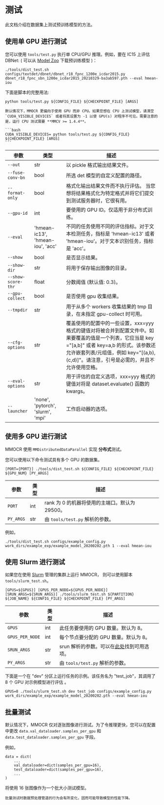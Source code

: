 # 测试

此文档介绍在数据集上测试预训练模型的方法。

## 使用单 GPU 进行测试

您可以使用 `tools/test.py` 执行单 CPU/GPU 推理。例如，要在 IC15 上评估 DBNet: ( 可以从 [Model Zoo](../../README_zh-CN.md#模型库) 下载预训练模型 )：

```shell
./tools/dist_test.sh configs/textdet/dbnet/dbnet_r18_fpnc_1200e_icdar2015.py dbnet_r18_fpnc_sbn_1200e_icdar2015_20210329-ba3ab597.pth --eval hmean-iou
```

下面是脚本的完整用法:

```shell
python tools/test.py ${CONFIG_FILE} ${CHECKPOINT_FILE} [ARGS]
```

````{note}
默认情况下，MMOCR 更偏向于使用 GPU 而非 CPU。如果您想在 CPU 上测试模型，请清空 `CUDA_VISIBLE_DEVICES` 或者将其设置为 -1 以使 GPU(s) 对程序不可见。需要注意的是，运行 CPU 测试需要 **MMCV >= 1.4.4**。

```bash
CUDA_VISIBLE_DEVICES= python tools/test.py ${CONFIG_FILE} ${CHECKPOINT_FILE} [ARGS]
```

````

| 参数                 | 类型                                | 描述                                                                                                                                                   |
| ------------------ | --------------------------------- | ---------------------------------------------------------------------------------------------------------------------------------------------------- |
| `--out`            | str                               | 以 pickle 格式输出结果文件。                                                                                                                                   |
| `--fuse-conv-bn`   | bool                              | 所选 det 模型的自定义配置的路径。                                                                                                                                  |
| `--format-only`    | bool                              | 格式化输出结果文件而不执行评估。 当您想将结果格式化为特定格式并将它们提交到测试服务器时，它很有用。                                                                                                   |
| `--gpu-id`         | int                               | 要使用的 GPU ID。仅适用于非分布式训练。                                                                                                                              |
| `--eval`           | 'hmean-ic13', 'hmean-iou', 'acc'  | 不同的任务使用不同的评估指标。对于文本检测任务，指标是 'hmean-ic13' 或者 'hmean-iou'。对于文本识别任务，指标是 'acc'。                                                                          |
| `--show`           | bool                              | 是否显示结果。                                                                                                                                              |
| `--show-dir`       | str                               | 将用于保存输出图像的目录。                                                                                                                                        |
| `--show-score-thr` | float                             | 分数阈值 (默认值: 0.3)。                                                                                                                                     |
| `--gpu-collect`    | bool                              | 是否使用 gpu 收集结果。                                                                                                                                       |
| `--tmpdir`         | str                               | 用于从多个 workers 收集结果的 tmp 目录，在未指定 gpu-collect 时可用。                                                                                                     |
| `--cfg-options`    | str                               | 覆盖使用的配置中的一些设置，xxx=yyy 格式的键值对将被合并到配置文件中。如果要覆盖的值是一个列表，它应当是 key ="\[a,b\]" 或者 key=a,b 的形式。该参数还允许嵌套列表/元组值，例如 key="\[(a,b),(c,d)\]"。请注意，引号是必需的，并且不允许使用空格。 |
| `--eval-options`   | str                               | 用于评估的自定义选项，xxx=yyy 格式的键值对将是 dataset.evaluate() 函数的 kwargs。                                                                                           |
| `--launcher`       | 'none', 'pytorch', 'slurm', 'mpi' | 工作启动器的选项。                                                                                                                                            |

## 使用多 GPU 进行测试

MMOCR 使用 `MMDistributedDataParallel` 实现 **分布式**测试。

您可以使用以下命令测试具有多个 GPU 的数据集。

```shell
[PORT={PORT}] ./tools/dist_test.sh ${CONFIG_FILE} ${CHECKPOINT_FILE} ${GPU_NUM} [PY_ARGS]
```

| 参数        | 类型  | 描述                             |
| --------- | --- | ------------------------------ |
| `PORT`    | int | rank 为 0 的机器将使用的主端口。默认为 29500。 |
| `PY_ARGS` | str | 由 `tools/test.py` 解析的参数。       |

例如，

```shell
./tools/dist_test.sh configs/example_config.py work_dirs/example_exp/example_model_20200202.pth 1 --eval hmean-iou
```

## 使用 Slurm 进行测试

如果您在使用 [Slurm](https://slurm.schedmd.com/) 管理的集群上运行 MMOCR， 则可以使用脚本 `tools/slurm_test.sh`。

```shell
[GPUS=${GPUS}] [GPUS_PER_NODE=${GPUS_PER_NODE}] [SRUN_ARGS=${SRUN_ARGS}] ./tools/slurm_test.sh ${PARTITION} ${JOB_NAME} ${CONFIG_FILE} ${CHECKPOINT_FILE} [PY_ARGS]
```

| 参数              | 类型  | 描述                                                             |
| --------------- | --- | -------------------------------------------------------------- |
| `GPUS`          | int | 此任务要使用的 GPU 数量。默认为 8。                                          |
| `GPUS_PER_NODE` | int | 每个节点要分配的 GPU 数量。默认为 8。                                         |
| `SRUN_ARGS`     | str | srun 解析的参数。可以在[此处](https://slurm.schedmd.com/srun.html)找到可用选项。 |
| `PY_ARGS`       | str | 由 `tools/test.py` 解析的参数。                                       |

下面是一个在 "dev" 分区上运行任务的示例。该任务名为 "test_job"，其调用了 8 个 GPU 对示例模型进行评估 。

```shell
GPUS=8 ./tools/slurm_test.sh dev test_job configs/example_config.py work_dirs/example_exp/example_model_20200202.pth --eval hmean-iou
```

## 批量测试

默认情况下，MMOCR 仅对逐张图像进行测试。为了令推理更快，您可以在配置中更改
`data.val_dataloader.samples_per_gpu` 和 `data.test_dataloader.samples_per_gpu` 字段。

例如，

```
data = dict(
    ...
    val_dataloader=dict(samples_per_gpu=16),
    test_dataloader=dict(samples_per_gpu=16),
    ...
)
```

将使用 16 张图像作为一个批大小测试模型。

```{warning}
批量测试时数据预处理管道的行为会有所变化，因而可能导致模型的性能下降。
```
